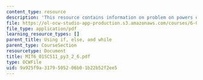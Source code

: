 ```yaml
---
content_type: resource
description: 'This resource contains information on problem on powers of 2. '
file: https://ol-ocw-studio-app-production.s3.amazonaws.com/courses/6-01sc-introduction-to-electrical-engineering-and-computer-science-i-spring-2011/9a925f9a3179505206b01b22b52f2ee5_MIT6_01SCS11_py3_2_6.pdf
file_type: application/pdf
learning_resource_types: []
parent_title: Using if, else, and while
parent_type: CourseSection
resourcetype: Document
title: MIT6_01SCS11_py3_2_6.pdf
type: OCWFile
uid: 9a925f9a-3179-5052-06b0-1b22b52f2ee5
---
```

